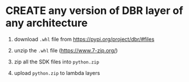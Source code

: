 # CREATE any version of DBR layer of any architecture 

1. download `.whl` file from https://pypi.org/project/dbr/#files

2. unzip the `.whl` file (https://www.7-zip.org/)

3. zip all the SDK files into `python.zip`

4. upload `python.zip` to lambda layers